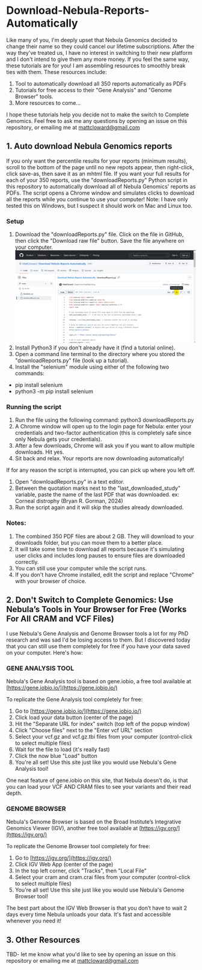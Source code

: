# Download-Nebula-Reports-Automatically
Like many of you, I'm deeply upset that Nebula Genomics decided to change their name so they could cancel our lifetime subscriptions. After the way they've treated us, I have no interest in switching to their new platform and I don't intend to give them any more money. If you feel the same way, these tutorials are for you! I am assembling resources to smoothly break ties with them. These resources include:
1. Tool to automatically download all 350 reports automatically as PDFs
2. Tutorials for free access to their "Gene Analysis" and "Genome Browser" tools.
3. More resources to come...

I hope these tutorials help you decide not to make the switch to Complete Genomics. Feel free to ask me any questions by opening an issue on this repository, or emailing me at mattcloward@gmail.com

## 1. Auto download Nebula Genomics reports
If you only want the percentile results for your reports (minimum results), scroll to the bottom of the page until no new repots appear, then right-click, click save-as, then save it as an mhtml file.
If you want your full results for each of your 350 reports, use the "downloadReports.py" Python script in this repository to automatically download all of Nebula Genomics' reports as PDFs. The script opens a Chrome window and simulates clicks to download all the reports while you continue to use your computer!
Note: I have only tested this on Windows, but I suspect it should work on Mac and Linux too.
### Setup
1. Download the "downloadReports.py" file. Click on the file in GitHub, then click the "Download raw file" button. Save the file anywhere on your computer.
![Image explaining where download button is](download_github_file.png)
2. Install Python3 if you don't already have it (find a tutorial online).
3. Open a command line terminal to the directory where you stored the "downloadReports.py" file (look up a tutorial).
4. Install the "selenium" module using either of the following two commands:
- pip install selenium
- python3 -m pip install selenium
### Running the script
1. Run the file using the following command: python3 downloadReports.py
2. A Chrome window will open up to the login page for Nebula: enter your credentials and two-factor authentication (this is completely safe since only Nebula gets your credentials).
3. After a few downloads, Chrome will ask you if you want to allow multiple downloads. Hit yes.
4. Sit back and relax. Your reports are now downloading automatically!

If for any reason the script is interrupted, you can pick up where you left off.
1. Open "downloadReports.py" in a text editor.
2. Between the quotation marks next to the "last_downloaded_study" variable, paste the name of the last PDF that was downloaded. ex: Corneal distrophy (Bryan R. Gorman, 2024)
3. Run the script again and it will skip the studies already downloaded.

### Notes:
1. The combined 350 PDF files are about 2 GB. They will download to your downloads folder, but you can move them to a better place.
2. It will take some time to download all reports because it's simulating user clicks and includes long pauses to ensure files are downloaded correctly.
3. You can still use your computer while the script runs.
4. If you don't have Chrome installed, edit the script and replace "Chrome" with your browser of choice.

## 2. Don't Switch to Complete Genomics: Use Nebula’s Tools in Your Browser for Free (Works For All CRAM and VCF Files)
I use Nebula's Gene Analysis and Genome Browser tools a lot for my PhD research and was sad I'd be losing access to them. But I discovered today that you can still use them completely for free if you have your data saved on your computer. Here's how:

### GENE ANALYSIS TOOL
Nebula's Gene Analysis tool is based on gene.iobio, a free tool available at [https://gene.iobio.io/](https://gene.iobio.io/)

To replicate the Gene Analysis tool completely for free:
1. Go to [https://gene.iobio.io/](https://gene.iobio.io/)
2. Click load your data button (center of the page)
3. Hit the "Separate URL for index" switch (top left of the popup window)
4. Click "Choose files" next to the "Enter vcf URL" section
5. Select your vcf.gz and vcf.gz.tbi files from your computer (control-click to select multiple files)
6. Wait for the file to load (it's really fast)
7. Click the now blue "Load" button
8. You're all set! Use this site just like you would use Nebula's Gene Analysis tool!

One neat feature of gene.iobio on this site, that Nebula doesn’t do, is that you can load your VCF AND CRAM files to see your variants and their read depth.

### GENOME BROWSER
Nebula's Genome Browser is based on the Broad Institute’s Integrative Genomics Viewer (IGV), another free tool available at [https://igv.org/](https://igv.org/)

To replicate the Genome Browser tool completely for free:
1. Go to [https://igv.org/](https://igv.org/)
2. Click IGV Web App (center of the page)
3. In the top left corner, click "Tracks", then "Local File"
4. Select your cram and cram.crai files from your computer (control-click to select multiple files)
5. You're all set! Use this site just like you would use Nebula's Genome Browser tool!

The best part about the IGV Web Browser is that you don’t have to wait 2 days every time Nebula unloads your data. It's fast and accessible whenever you need it!

## 3. Other Resources
TBD- let me know what you'd like to see by opening an issue on this repository or emailing me at mattcloward@gmail.com

